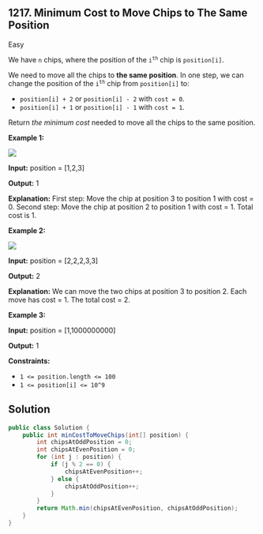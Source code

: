 ## 1217\. Minimum Cost to Move Chips to The Same Position

Easy

We have `n` chips, where the position of the <code>i<sup>th</sup></code> chip is `position[i]`.

We need to move all the chips to **the same position**. In one step, we can change the position of the <code>i<sup>th</sup></code> chip from `position[i]` to:

*   `position[i] + 2` or `position[i] - 2` with `cost = 0`.
*   `position[i] + 1` or `position[i] - 1` with `cost = 1`.

Return _the minimum cost_ needed to move all the chips to the same position.

**Example 1:**

![](https://assets.leetcode.com/uploads/2020/08/15/chips_e1.jpg)

**Input:** position = [1,2,3]

**Output:** 1

**Explanation:** First step: Move the chip at position 3 to position 1 with cost = 0. Second step: Move the chip at position 2 to position 1 with cost = 1. Total cost is 1.

**Example 2:**

![](https://assets.leetcode.com/uploads/2020/08/15/chip_e2.jpg)

**Input:** position = [2,2,2,3,3]

**Output:** 2

**Explanation:** We can move the two chips at position 3 to position 2. Each move has cost = 1. The total cost = 2.

**Example 3:**

**Input:** position = [1,1000000000]

**Output:** 1

**Constraints:**

*   `1 <= position.length <= 100`
*   `1 <= position[i] <= 10^9`

## Solution

```java
public class Solution {
    public int minCostToMoveChips(int[] position) {
        int chipsAtOddPosition = 0;
        int chipsAtEvenPosition = 0;
        for (int j : position) {
            if (j % 2 == 0) {
                chipsAtEvenPosition++;
            } else {
                chipsAtOddPosition++;
            }
        }
        return Math.min(chipsAtEvenPosition, chipsAtOddPosition);
    }
}
```
